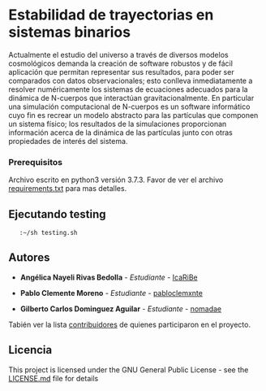 # Estabilidad de trayectorias en sistemas binarios

Actualmente el estudio del universo a través de diversos modelos cosmológicos demanda la creación de software robustos y de fácil aplicación que permitan representar sus resultados, para poder ser comparados con datos observacionales; esto conlleva inmediatamente a resolver numéricamente los sistemas de ecuaciones adecuados para la dinámica de N-cuerpos que interactúan gravitacionalmente. En particular una simulación computacional de N-cuerpos es un software informático cuyo fin es recrear un modelo abstracto para las partículas que componen un sistema físico; los resultados de la simulaciones proporcionan información acerca de la dinámica de las partículas junto con otras propiedades de interés del sistema.

### Prerequisitos

Archivo escrito en python3 versión 3.7.3.
Favor de ver el archivo [requirements.txt](requirements.txt) para mas detalles.

## Ejecutando testing


```
   :~/sh testing.sh
```

## Autores

* **Angélica Nayeli Rivas Bedolla** - *Estudiante* - [IcaRiBe](https://github.com/IcaRiBe)

* **Pablo Clemente Moreno** - *Estudiante* - [pabloclemxnte](https://github.com/pabloclemxnte)

* **Gilberto Carlos Dominguez Aguilar** - *Estudiante* - [nomadae](https://github.com/nomadae)


Tabién ver la lista [contribuidores](https://github.com/name-not-found/N-Body/contributors) de quienes participaron en el proyecto.

## Licencia

This project is licensed under the GNU General Public License - see the [LICENSE.md](LICENSE) file for details
